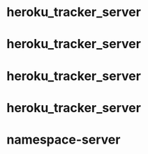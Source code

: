 # heroku_tracker_server
# heroku_tracker_server
# heroku_tracker_server
# heroku_tracker_server
# namespace-server
